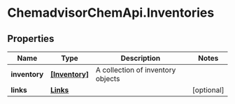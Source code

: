 # ChemadvisorChemApi.Inventories

## Properties
Name | Type | Description | Notes
------------ | ------------- | ------------- | -------------
**inventory** | [**[Inventory]**](Inventory.md) | A collection of inventory objects | 
**links** | [**Links**](Links.md) |  | [optional] 


